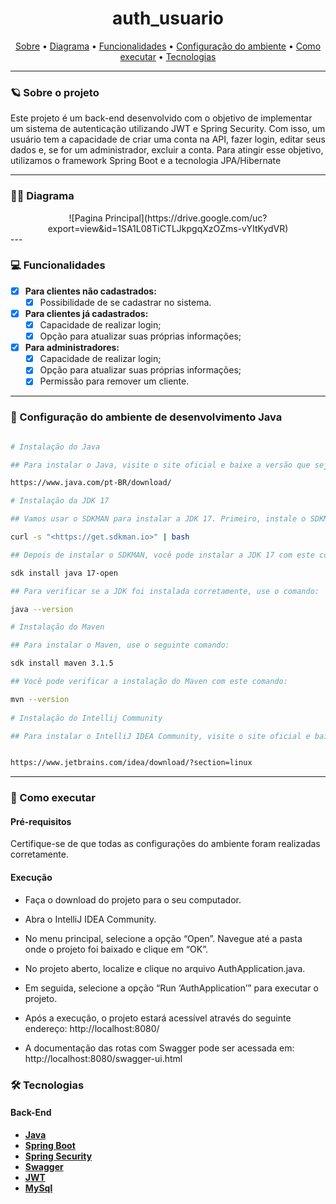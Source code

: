 
<h1 align="center"> 
	auth_usuario
</h1>

<p align="center">
 <a href="#-:ringed_planet:-sobre-o-projeto">Sobre</a> •
<a href="#-sobre-o-projeto">Diagrama</a> •
 <a href="#-funcionalidades">Funcionalidades</a> •
 <a href="#-Configuração-do-ambiente">Configuração do ambiente</a> • 
 <a href="#-como-executar">Como executar</a> • 
 <a href="#-tecnologias">Tecnologias</a> 
</p>

---

### 🪐 Sobre o projeto

Este projeto é um back-end desenvolvido com o objetivo de implementar um sistema de autenticação utilizando JWT e 
Spring Security. Com isso, um usuário tem a capacidade de criar uma conta na API, fazer login, editar seus dados e, 
se for um administrador, excluir a conta. Para atingir esse objetivo, utilizamos o framework Spring Boot e a 
tecnologia JPA/Hibernate

---
### 👨‍💻 Diagrama
<div align="center">
![Pagina Principal](https://drive.google.com/uc?export=view&id=1SA1L08TiCTLJkpgqXzOZms-vYItKydVR)
</div>
---

### 💻 Funcionalidades

- [x] **Para clientes não cadastrados:**
  - [x] Possibilidade de se cadastrar no sistema.
- [x] **Para clientes já cadastrados:**
  - [X] Capacidade de realizar login;
  - [X] Opção para atualizar suas próprias informações;
- [X] **Para administradores:**
  - [X] Capacidade de realizar login;
  - [X] Opção para atualizar suas próprias informações;
  - [X] Permissão para remover um cliente.

--- 

### 🎨 Configuração do ambiente de desenvolvimento Java

```bash

# Instalação do Java

## Para instalar o Java, visite o site oficial e baixe a versão que seja compatível com o seu ambiente de desenvolvimento. Siga as instruções fornecidas para instalar o Java em seu sistema.

https://www.java.com/pt-BR/download/

# Instalação da JDK 17

## Vamos usar o SDKMAN para instalar a JDK 17. Primeiro, instale o SDKMAN com o seguinte comando:

curl -s "<https://get.sdkman.io>" | bash

## Depois de instalar o SDKMAN, você pode instalar a JDK 17 com este comando:

sdk install java 17-open

## Para verificar se a JDK foi instalada corretamente, use o comando:

java --version

# Instalação do Maven 

## Para instalar o Maven, use o seguinte comando:

sdk install maven 3.1.5

## Você pode verificar a instalação do Maven com este comando:

mvn --version
 
# Instalação do Intellij Community

## Para instalar o IntelliJ IDEA Community, visite o site oficial e baixe a versão que seja compatível com o seu ambiente de desenvolvimento. Siga as instruções fornecidas para instalar o IntelliJ IDEA em seu sistema.


https://www.jetbrains.com/idea/download/?section=linux

```
---

### 🚀 Como executar

#### Pré-requisitos

Certifique-se de que todas as configurações do ambiente foram realizadas corretamente.

#### Execução

- Faça o download do projeto para o seu computador.

- Abra o IntelliJ IDEA Community.

- No menu principal, selecione a opção “Open”. Navegue até a pasta onde o projeto foi baixado e clique em “OK”.

- No projeto aberto, localize e clique no arquivo AuthApplication.java.

- Em seguida, selecione a opção “Run ‘AuthApplication’” para executar o projeto.

- Após a execução, o projeto estará acessível através do seguinte endereço: http://localhost:8080/

- A documentação das rotas com Swagger pode ser acessada em: http://localhost:8080/swagger-ui.html

### 🛠 Tecnologias

#### **Back-End**

- **[Java](https://docs.oracle.com/en/java/)**
- **[Spring Boot](https://spring.io/projects/spring-boot)**
- **[Spring Security](https://docs.spring.io/spring-security/reference/reactive/getting-started.html)**
- **[Swagger](https://www.baeldung.com/swagger-2-documentation-for-spring-rest-api)**
- **[JWT](https://docs.spring.io/spring-security/reference/servlet/oauth2/resource-server/jwt.html)**
- **[MySql](https://spring.io/guides/gs/accessing-data-mysql)**
